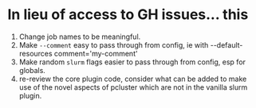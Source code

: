 # In lieu of access to GH issues... this


1. Change job names to be meaningful.
2. Make `--comment` easy to pass through from config, ie with --default-resources comment='my-comment'
3. Make random `slurm` flags easier to pass through from config, esp for globals.
4. re-review the core plugin code, consider what can be added to make use of the novel aspects of pcluster which are not in the vanilla slurm plugin.
